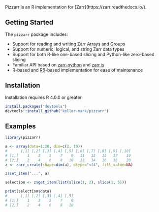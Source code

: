 <br/>
Pizzarr is an R implementation for [Zarr](https://zarr.readthedocs.io/).

## Getting Started

The ``pizzarr`` package includes:

* Support for reading and writing Zarr Arrays and Groups
* Support for numeric, logical, and string Zarr data types
* Support for both R-like one-based slicing and Python-like zero-based slicing
* Familiar API based on [zarr-python](https://github.com/zarr-developers/zarr-python) and [zarr.js](https://github.com/gzuidhof/zarr.js)
* R-based and [R6](https://github.com/r-lib/R6/)-based implementation for ease of maintenance


## Installation

Installation requires R 4.0.0 or greater.

```r
install.packages("devtools")
devtools::install_github("keller-mark/pizzarr")
```

## Examples


```r
library(pizzarr)

a <- array(data=1:20, dim=c(2, 10))
#      [,1] [,2] [,3] [,4] [,5] [,6] [,7] [,8] [,9] [,10]
# [1,]    1    3    5    7    9   11   13   15   17    19
# [2,]    2    4    6    8   10   12   14   16   18    20
z <- zarr_create(shape=dim(a), dtype="<f4", fill_value=NA)

z$set_item("...", a)

selection <- z$get_item(list(slice(1, 2), slice(1, 5)))

print(selection$data)
#      [,1] [,2] [,3] [,4] [,5]
# [1,]    1    3    5    7    9
# [2,]    2    4    6    8   10
```
